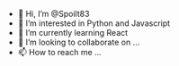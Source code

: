 - 👋 Hi, I’m @Spoilt83
- 👀 I’m interested in Python and Javascript
- 🌱 I’m currently learning React
- 💞️ I’m looking to collaborate on ...
- 📫 How to reach me ...

<!---
Spoilt83/Spoilt83 is a ✨ special ✨ repository because its `README.md` (this file) appears on your GitHub profile.
You can click the Preview link to take a look at your changes.
--->
